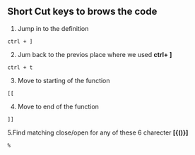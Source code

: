 ## Short Cut keys to brows the code
1. Jump in to the definition

```ctrl + ]```

2. Jum back to the previos place where we used **ctrl+ ]**

```ctrl + t```

3. Move to starting of the function

```[[```

4. Move to end of the function

```]]```

5.Find matching close/open for any of these 6 charecter **[{()}]**

```%```
